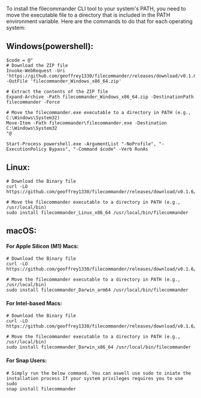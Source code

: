 To install the filecommander CLI tool to your system's PATH, you need to move the executable file to a directory that is included in the PATH environment variable. Here are the commands to do that for each operating system:

## Windows(powershell):

```shell
$code = @"
# Download the ZIP file
Invoke-WebRequest -Uri 'https://github.com/geoffrey1330/filecommander/releases/download/v0.1.6/filecommander_Windows_x86_64.zip' -OutFile 'filecommander_Windows_x86_64.zip'

# Extract the contents of the ZIP file
Expand-Archive -Path filecommander_Windows_x86_64.zip -DestinationPath filecommander -Force

# Move the filecommander.exe executable to a directory in PATH (e.g., C:\Windows\System32)
Move-Item -Path filecommander\filecommander.exe -Destination C:\Windows\System32
"@

Start-Process powershell.exe -ArgumentList "-NoProfile", "-ExecutionPolicy Bypass", "-Command $code" -Verb RunAs

```

## Linux:

```shell
# Download the Binary file
curl -LO https://github.com/geoffrey1330/filecommander/releases/download/v0.1.6/filecommander_Linux_x86_64

# Move the filecommander executable to a directory in PATH (e.g., /usr/local/bin)
sudo install filecommander_Linux_x86_64 /usr/local/bin/filecommander
```

## macOS:

#### For Apple Silicon (M1) Macs:

```shell
# Download the Binary file
curl -LO https://github.com/geoffrey1330/filecommander/releases/download/v0.1.6/filecommander_Darwin_arm64

# Move the filecommander executable to a directory in PATH (e.g., /usr/local/bin)
sudo install filecommander_Darwin_arm64 /usr/local/bin/filecommander
```

#### For Intel-based Macs:

```shell
# Download the Binary file
curl -LO https://github.com/geoffrey1330/filecommander/releases/download/v0.1.6/filecommander_Darwin_x86_64

# Move the filecommander executable to a directory in PATH (e.g., /usr/local/bin)
sudo install filecommander_Darwin_x86_64 /usr/local/bin/filecommander
```

#### For Snap Users:

```shell
# Simply run the below command. You can aswell use sudo to iniate the installation process If your system privileges requires you to use sudo
snap install filecommander
```

